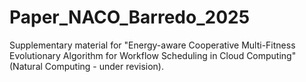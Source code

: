 # Paper_NACO_Barredo_2025
Supplementary material for "Energy-aware Cooperative Multi-Fitness Evolutionary Algorithm for Workflow Scheduling in Cloud Computing" (Natural Computing - under revision). 
